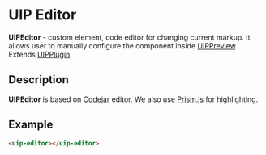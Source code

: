 # UIP Editor

**UIPEditor** - custom element, code editor for changing current markup. It allows user to manually configure
the component inside [UIPPreview](src/core/README.md). Extends [UIPPlugin](src/core/README.md#uip-plugin).

## Description
**UIPEditor** is based on [Codejar](https://medv.io/codejar/) editor. We also use [Prism.js](https://prismjs.com/) for highlighting.

## Example
```html
<uip-editor></uip-editor>
```
